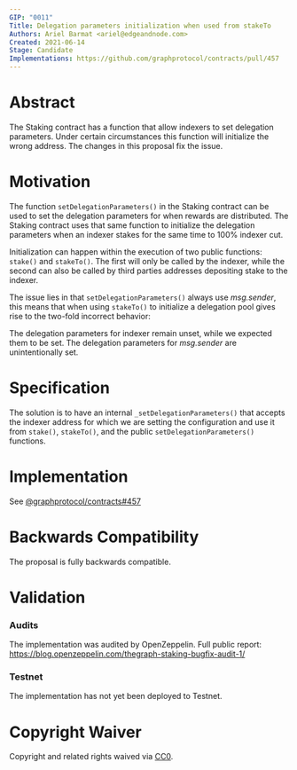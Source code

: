 ```yaml
---
GIP: "0011"
Title: Delegation parameters initialization when used from stakeTo
Authors: Ariel Barmat <ariel@edgeandnode.com>
Created: 2021-06-14
Stage: Candidate
Implementations: https://github.com/graphprotocol/contracts/pull/457
---
```


# Abstract

The Staking contract has a function that allow indexers to set delegation parameters. Under certain circumstances this function will initialize the wrong address. The changes in this proposal fix the issue.

# Motivation

The function `setDelegationParameters()` in the Staking contract can be used to set the delegation parameters for when rewards are distributed. The Staking contract uses that same function to initialize the delegation parameters when an indexer stakes for the same time to 100% indexer cut.

Initialization can happen within the execution of two public functions: `stake()` and `stakeTo()`. The first will only be called by the indexer, while the second can also be called by third parties addresses depositing stake to the indexer.

The issue lies in that `setDelegationParameters()` always use _msg.sender_, this means that when using `stakeTo()` to initialize a delegation pool gives rise to the two-fold incorrect behavior:

The delegation parameters for indexer remain unset, while we expected them to be set. The delegation parameters for _msg.sender_ are unintentionally set.

# Specification

The solution is to have an internal `_setDelegationParameters()` that accepts the indexer address for which we are setting the configuration and use it from `stake()`, `stakeTo()`, and the public `setDelegationParameters()` functions.

# Implementation

See [@graphprotocol/contracts#457](https://github.com/graphprotocol/contracts/pull/457)

# Backwards Compatibility

The proposal is fully backwards compatible.

# Validation

### Audits

The implementation was audited by OpenZeppelin. Full public report: https://blog.openzeppelin.com/thegraph-staking-bugfix-audit-1/

### Testnet

The implementation has not yet been deployed to Testnet.

# Copyright Waiver

Copyright and related rights waived via [CC0](https://creativecommons.org/publicdomain/zero/1.0/).
